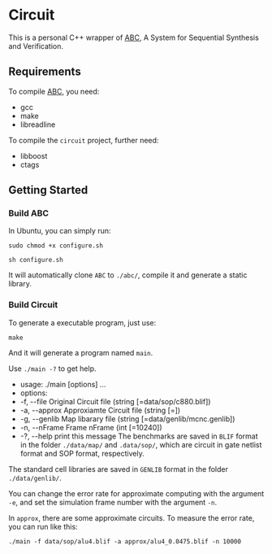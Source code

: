 # Circuit
This is a personal C++ wrapper of [ABC](https://people.eecs.berkeley.edu/~alanmi/abc/),
A System for Sequential Synthesis and Verification.

## Requirements
To compile [ABC](https://github.com/berkeley-abc/abc), you need:
- gcc
- make
- libreadline

To compile the `circuit` project, further need:
- libboost
- ctags

## Getting Started
### Build ABC
In Ubuntu, you can simply run:
```
sudo chmod +x configure.sh
```
```
sh configure.sh
```
It will automatically clone `ABC` to `./abc/`,
compile it and generate a static library.

### Build Circuit
To generate a executable program, just use:
```
make
```
And it will generate a program named `main`.

Use `./main -?` to get help.
- usage: ./main [options] ... 
- options:
-   -f, --file      Original Circuit file (string [=data/sop/c880.blif])
-   -a, --approx    Approxiamte Circuit file (string [=])
-   -g, --genlib    Map libarary file (string [=data/genlib/mcnc.genlib])
-   -n, --nFrame    Frame nFrame (int [=10240])
-   -?, --help      print this message
The benchmarks are saved in `BLIF` format in the folder `./data/map/` and `.data/sop/`,
which are circuit in gate netlist format and SOP format, respectively.

The standard cell libraries are saved in `GENLIB` format in the folder `./data/genlib/`.

You can change the error rate for approximate computing with the argument `-e`,
and set the simulation frame number with the argument `-n`.

In `approx`, there are some approximate circuits. To measure the error rate, you can run like this:

```
./main -f data/sop/alu4.blif -a approx/alu4_0.0475.blif -n 10000
```
